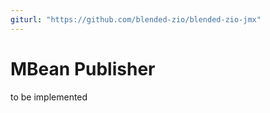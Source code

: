 ```yaml
---
giturl: "https://github.com/blended-zio/blended-zio-jmx"
---
```

# MBean Publisher

to be implemented